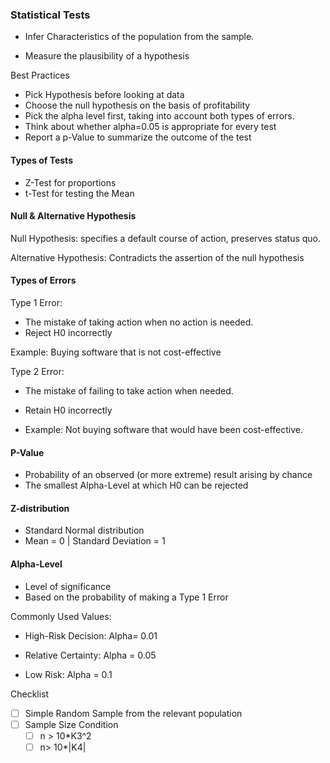 ### Statistical Tests

* Infer Characteristics of the population from the sample.

* Measure the plausibility of a hypothesis

Best Practices

* Pick Hypothesis before looking at data
* Choose the null hypothesis on the basis of profitability
* Pick the alpha level first, taking into account both types of errors.
* Think about whether alpha=0.05 is appropriate for every test
* Report a p-Value to summarize the outcome of the test

#### Types of Tests

* Z-Test for proportions
* t-Test for testing the Mean

#### Null & Alternative Hypothesis

Null Hypothesis: specifies a default course of action, preserves status quo.

Alternative Hypothesis: Contradicts the assertion of the null hypothesis

#### Types of Errors

Type 1 Error:

* The mistake of taking action when no action is needed.
* Reject H0 incorrectly

Example: Buying software that is not cost-effective

Type 2 Error:

* The mistake of failing to take action when needed.
* Retain H0 incorrectly


* Example: Not buying software that would have been cost-effective.

#### P-Value

* Probability of an observed (or more extreme) result arising by chance
* The smallest Alpha-Level at which H0 can be rejected

#### Z-distribution

- Standard Normal distribution
- Mean = 0 | Standard Deviation = 1

#### Alpha-Level

* Level of significance
* Based on the probability of making a Type 1 Error

Commonly Used Values:

* High-Risk Decision: Alpha= 0.01
* Relative Certainty: Alpha = 0.05


* Low Risk: Alpha = 0.1

Checklist

* [ ] Simple Random Sample from the relevant population
* [ ] Sample Size Condition
  - [ ] n > 10*K3^2
  - [ ] n> 10*|K4|
